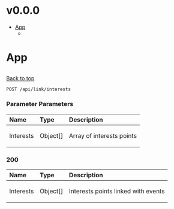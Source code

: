 <a name="top"></a>
#  v0.0.0



- [App](#app)
	- [](#)
	


# <a name='app'></a> App

## <a name=''></a> 
[Back to top](#top)



	POST /api/link/interests





### Parameter Parameters

| Name     | Type       | Description                           |
|:---------|:-----------|:--------------------------------------|
|  Interests | Object[] | <p>Array of interests points</p>|



### 200

| Name     | Type       | Description                           |
|:---------|:-----------|:--------------------------------------|
|  Interests | Object[] | <p>Interests points linked with events</p>|

